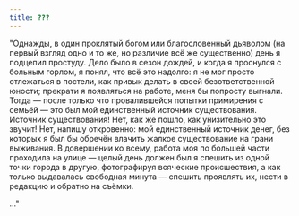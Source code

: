 ```yaml
---
title: ???
---
```


"Однажды, в один проклятый богом или благословенный дьяволом (на первый взгляд
одно и то же, но различие всё же существенно) день я подцепил простуду. Дело
было в сезон дождей, и когда я проснулся с больным горлом, я понял, что всё это
надолго: я не мог просто отлежаться в постели, как привык делать в своей
безответственной юности; прекрати я появляться на работе, меня бы попросту
выгнали. Тогда — после только что провалившейся попытки примирения с семьёй —
это был мой единственный источник существования. Источник существования! Нет,
как же пошло, как унизительно это звучит! Нет, напишу откровенно: мой
единственный источник денег, без которых я был бы обречён влачить жалкое
существование на грани выживания. В довершении ко всему, работа моя по большей
части проходила на улице — целый день должен был я спешить из одной точки города
в другую, фотографируя всяческие происшествия, а как только выдавалась свободная
минута — спешить проявлять их, нести в редакцию и обратно на съёмки.

..."
